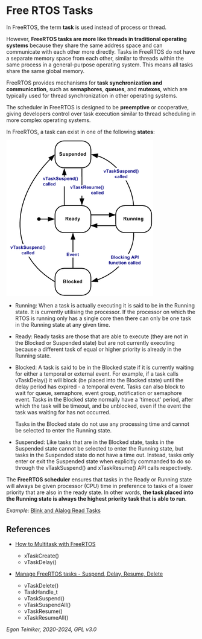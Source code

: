 # Free RTOS Tasks

In FreeRTOS, the term **task** is used instead of process or thread.

However, **FreeRTOS tasks are more like threads in traditional operating systems** 
because they share the same address space and can communicate with each other more directly.
Tasks in FreeRTOS do not have a separate memory space from each other, similar to threads
within the same process in a general-purpose operating system. 
This means all tasks share the same global memory.

FreeRTOS provides mechanisms for **task synchronization and communication**, such as 
**semaphores**, **queues**, and **mutexes**, which are typically used for thread 
synchronization in other operating systems.

The scheduler in FreeRTOS is designed to be **preemptive** or cooperative, 
giving developers control over task execution similar to thread scheduling in 
more complex operating systems.

In FreeRTOS, a task can exist in one of the following **states**:

![Tast States](figures/tskstate.gif)

* Running: When a task is actually executing it is said to be in the Running state. It is currently 
    utilising the processor. If the processor on which the RTOS is running only has a single core 
    then there can only be one task in the Running state at any given time.

* Ready: Ready tasks are those that are able to execute (they are not in the Blocked or Suspended 
    state) but are not currently executing because a different task of equal or higher priority is 
    already in the Running state.

* Blocked: A task is said to be in the Blocked state if it is currently waiting for either a temporal 
    or external event. For example, if a task calls vTaskDelay() it will block (be placed into the 
    Blocked state) until the delay period has expired - a temporal event. Tasks can also block to wait 
    for queue, semaphore, event group, notification or semaphore event. Tasks in the Blocked state 
    normally have a 'timeout' period, after which the task will be timeout, and be unblocked, even if 
    the event the task was waiting for has not occurred.

    Tasks in the Blocked state do not use any processing time and cannot be selected to enter the 
    Running state.

* Suspended: Like tasks that are in the Blocked state, tasks in the Suspended state cannot be 
    selected to enter the Running state, but tasks in the Suspended state do not have a time out. 
    Instead, tasks only enter or exit the Suspended state when explicitly commanded to do so through 
    the vTaskSuspend() and xTaskResume() API calls respectively.

The **FreeRTOS scheduler** ensures that tasks in the Ready or Running state will always be given 
processor (CPU) time in preference to tasks of a lower priority that are also in the ready state. 
In other words, **the task placed into the Running state is always the highest priority task 
that is able to run**.

_Example:_ [Blink and Alalog Read Tasks](tasks/blink-analog-read/) 


## References 

* [How to Multitask with FreeRTOS](https://youtu.be/WQGAs9MwXno)    
    * xTaskCreate()
    * vTaskDelay()

* [Manage FreeRTOS tasks - Suspend, Delay, Resume, Delete](https://youtu.be/jJaGRCgDo9s?si=1ZBI1Coe6A3cQmLx)
    * vTaskDelete()        
    * TaskHandle_t
    * vTaskSuspend()
    * vTaskSuspendAll()
    * vTaskResume()
    * xTaskResumeAll()


*Egon Teiniker, 2020-2024, GPL v3.0*     